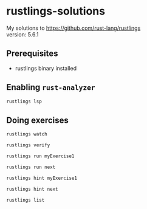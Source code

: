 # rustlings-solutions

My solutions to <https://github.com/rust-lang/rustlings>\
version: 5.6.1

## Prerequisites

- rustlings binary installed

## Enabling `rust-analyzer`

```bash
rustlings lsp
```

## Doing exercises

```bash
rustlings watch
```

```bash
rustlings verify
```

```bash
rustlings run myExercise1
```

```bash
rustlings run next
```

```bash
rustlings hint myExercise1
```

```bash
rustlings hint next
```

```bash
rustlings list
```
